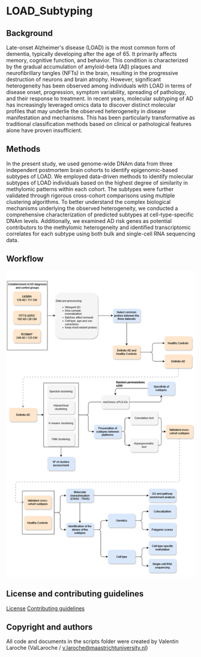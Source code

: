# LOAD_Subtyping

## Background
Late-onset Alzheimer's disease (LOAD) is the most common form of dementia, typically developing after the age of 65. It primarily affects memory, cognitive function, and behavior. This condition is characterized by the gradual accumulation of amyloid-beta (Aβ) plaques and neurofibrillary tangles (NFTs) in the brain, resulting in the progressive destruction of neurons and brain atrophy. However, significant heterogeneity has been observed among individuals with LOAD in terms of disease onset, progression, symptom variability, spreading of pathology, and their response to treatment. In recent years, molecular subtyping of AD has increasingly leveraged omics data to discover distinct molecular profiles that may underlie the observed heterogeneity in disease manifestation and mechanisms. This has been particularly transformative as traditional classification methods based on clinical or pathological features alone have proven insufficient. 

## Methods
In the present study, we used genome-wide DNAm data from three independent postmortem brain cohorts to identify epigenomic-based subtypes of LOAD. We employed data-driven methods to identify molecular subtypes of LOAD individuals based on the highest degree of similarity in methylomic patterns within each cohort. The subtypes were further validated through rigorous cross-cohort comparisons using multiple clustering algorithms. To better understand the complex biological mechanisms underlying the observed heterogeneity, we conducted a comprehensive characterization of predicted subtypes at cell-type-specific DNAm levels. Additionally, we examined AD risk genes as potential contributors to the methylomic heterogeneity and identified transcriptomic correlates for each subtype using both bulk and single-cell RNA sequencing data. 

## Workflow

![Subtyping](./images/Subtyping_pipeline.png)

## License and contributing guidelines
[License](/LICENSE.md)
[Contributing guidelines](/CONTRIBUTING.md)

## Copyright and authors
All code and documents in the scripts folder were created by Valentin Laroche (ValLaroche / v.laroche@maastrichtuniversity.nl)

